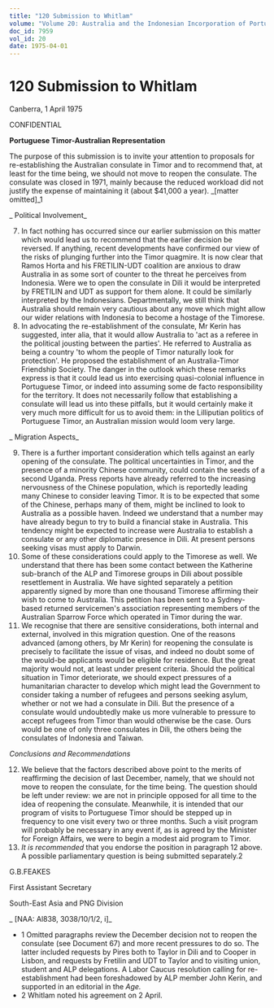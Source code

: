 ```yaml
---
title: "120 Submission to Whitlam"
volume: "Volume 20: Australia and the Indonesian Incorporation of Portuguese Timor, 1974-1976"
doc_id: 7959
vol_id: 20
date: 1975-04-01
---
```


# 120 Submission to Whitlam

Canberra, 1 April 1975

CONFIDENTIAL

**Portuguese Timor-Australian Representation**

The purpose of this submission is to invite your attention to proposals for re-establishing the Australian consulate in Timor and to recommend that, at least for the time being, we should not move to reopen the consulate. The consulate was closed in 1971, mainly because the reduced workload did not justify the expense of maintaining it (about $41,000 a year). _[matter omitted]_1

_ Political Involvement_

  7. In fact nothing has occurred since our earlier submission on this matter which would lead us to recommend that the earlier decision be reversed. If anything, recent developments have confirmed our view of the risks of plunging further into the Timor quagmire. It is now clear that Ramos Horta and his FRETILIN-UDT coalition are anxious to draw Australia in as some sort of counter to the threat he perceives from Indonesia. Were we to open the consulate in Dili it would be interpreted by FRETILIN and UDT as support for them alone. It could be similarly interpreted by the Indonesians. Departmentally, we still think that Australia should remain very cautious about any move which might allow our wider relations with Indonesia to become a hostage of the Timorese.
  8. In advocating the re-establishment of the consulate, Mr Kerin has suggested, inter alia, that it would allow Australia to 'act as a referee in the political jousting between the parties'. He referred to Australia as being a country 'to whom the people of Timor naturally look for protection'. He proposed the establishment of an Australia-Timor Friendship Society. The danger in the outlook which these remarks express is that it could lead us into exercising quasi-colonial influence in Portuguese Timor, or indeed into assuming some de facto responsibility for the territory. It does not necessarily follow that establishing a consulate will lead us into these pitfalls, but it would certainly make it very much more difficult for us to avoid them: in the Lilliputian politics of Portuguese Timor, an Australian mission would loom very large.



_ Migration Aspects_

  9. There is a further important consideration which tells against an early opening of the consulate. The political uncertainties in Timor, and the presence of a minority Chinese community, could contain the seeds of a second Uganda. Press reports have already referred to the increasing nervousness of the Chinese population, which is reportedly leading many Chinese to consider leaving Timor. It is to be expected that some of the Chinese, perhaps many of them, might be inclined to look to Australia as a possible haven. Indeed we understand that a number may have already begun to try to build a financial stake in Australia. This tendency might be expected to increase were Australia to establish a consulate or any other diplomatic presence in Dili. At present persons seeking visas must apply to Darwin.
  10. Some of these considerations could apply to the Timorese as well. We understand that there has been some contact between the Katherine sub-branch of the ALP and Timorese groups in Dili about possible resettlement in Australia. We have sighted separately a petition apparently signed by more than one thousand Timorese affirming their wish to come to Australia. This petition has been sent to a Sydney-based returned servicemen's association representing members of the Australian Sparrow Force which operated in Timor during the war.
  11. We recognise that there are sensitive considerations, both internal and external, involved in this migration question. One of the reasons advanced (among others, by Mr Kerin) for reopening the consulate is precisely to facilitate the issue of visas, and indeed no doubt some of the would-be applicants would be eligible for residence. But the great majority would not, at least under present criteria. Should the political situation in Timor deteriorate, we should expect pressures of a humanitarian character to develop which might lead the Government to consider taking a number of refugees and persons seeking asylum, whether or not we had a consulate in Dili. But the presence of a consulate would undoubtedly make us more vulnerable to pressure to accept refugees from Timor than would otherwise be the case. Ours would be one of only three consulates in Dili, the others being the consulates of Indonesia and Taiwan.



_Conclusions and Recommendations_

  12. We believe that the factors described above point to the merits of reaffirming the decision of last December, namely, that we should not move to reopen the consulate, for the time being. The question should be left under review: we are not in principle opposed for all time to the idea of reopening the consulate. Meanwhile, it is intended that our program of visits to Portuguese Timor should be stepped up in frequency to one visit every two or three months. Such a visit program will probably be necessary in any event if, as is agreed by the Minister for Foreign Affairs, we were to begin a modest aid program to Timor.
  13. _It is recommended_ that you endorse the position in paragraph 12 above. A possible parliamentary question is being submitted separately.2



G.B.FEAKES

First Assistant Secretary

South-East Asia and PNG Division

_ [NAA: Al838, 3038/10/1/2, i]_

  * 1 Omitted paragraphs review the December decision not to reopen the consulate (see Document 67) and more recent pressures to do so. The latter included requests by Pires both to Taylor in Dili and to Cooper in Lisbon, and requests by Fretilin and UDT to Taylor and to visiting union, student and ALP delegations. A Labor Caucus resolution calling for re-establishment had been foreshadowed by ALP member John Kerin, and supported in an editorial in the _Age._
  * 2 Whitlam noted his agreement on 2 April.


